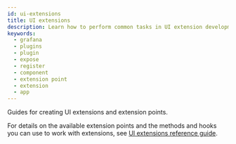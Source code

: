 ```yaml
---
id: ui-extensions
title: UI extensions
description: Learn how to perform common tasks in UI extension development.
keywords:
  - grafana
  - plugins
  - plugin
  - expose
  - register
  - component
  - extension point
  - extension
  - app
---
```


Guides for creating UI extensions and extension points.

For details on the available extension points and the methods and hooks you can use to work with extensions, see [UI extensions reference guide](/developers/plugin-tools/how-to-guides/reference/ui-extensions).

<DocLinkList />

